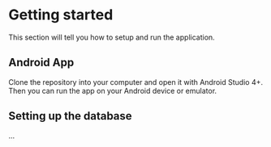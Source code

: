 # Getting started
This section will tell you how to setup and run the application.
 
## Android App 
Clone the repository into your computer and open it with Android Studio 4+. 
Then you can run the app on your Android device or emulator. 

## Setting up the database
...
